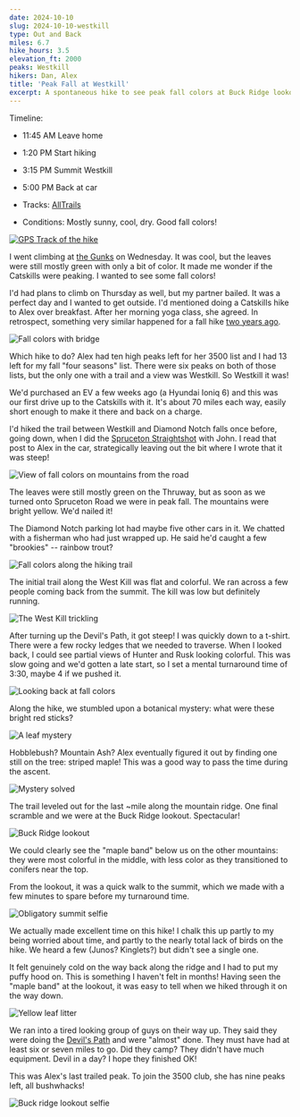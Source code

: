 ```yaml
---
date: 2024-10-10
slug: 2024-10-10-westkill
type: Out and Back
miles: 6.7
hike_hours: 3.5
elevation_ft: 2000
peaks: Westkill
hikers: Dan, Alex
title: 'Peak Fall at Westkill'
excerpt: A spontaneous hike to see peak fall colors at Buck Ridge lookout and Westkill
---
```


Timeline:

- 11:45 AM Leave home
- 1:20 PM Start hiking
- 3:15 PM Summit Westkill
- 5:00 PM Back at car

- Tracks: [AllTrails]
- Conditions: Mostly sunny, cool, dry. Good fall colors!

[![GPS Track of the hike]({{site.baseurl}}/assets/2024-10-10-westkill/track.png)]({{site.baseurl}}/map/?hike=2024-10-10-westkill)

I went climbing at [the Gunks] on Wednesday. It was cool, but the leaves were still mostly green with only a bit of color. It made me wonder if the Catskills were peaking. I wanted to see some fall colors!

I'd had plans to climb on Thursday as well, but my partner bailed. It was a perfect day and I wanted to get outside. I'd mentioned doing a Catskills hike to Alex over breakfast. After her morning yoga class, she agreed. In retrospect, something very similar happened for a fall hike [two years ago].

![Fall colors with bridge]({{site.baseurl}}/assets/2024-10-10-westkill/IMG_8202-fall-bridge.jpeg)

Which hike to do? Alex had ten high peaks left for her 3500 list and I had 13 left for my fall "four seasons" list. There were six peaks on both of those lists, but the only one with a trail and a view was Westkill. So Westkill it was!

We'd purchased an EV a few weeks ago (a Hyundai Ioniq 6) and this was our first drive up to the Catskills with it. It's about 70 miles each way, easily short enough to make it there and back on a charge.

I'd hiked the trail between Westkill and Diamond Notch falls once before, going down, when I did the [Spruceton Straightshot] with John. I read that post to Alex in the car, strategically leaving out the bit where I wrote that it was steep!

![View of fall colors on mountains from the road]({{site.baseurl}}/assets/2024-10-10-westkill/IMG_6209-view-from-road.jpeg)

The leaves were still mostly green on the Thruway, but as soon as we turned onto Spruceton Road we were in peak fall. The mountains were bright yellow. We'd nailed it!

The Diamond Notch parking lot had maybe five other cars in it. We chatted with a fisherman who had just wrapped up. He said he'd caught a few "brookies" -- rainbow trout?

![Fall colors along the hiking trail]({{site.baseurl}}/assets/2024-10-10-westkill/IMG_8182-hike-start-colors.jpeg)

The initial trail along the West Kill was flat and colorful. We ran across a few people coming back from the summit. The kill was low but definitely running.

![The West Kill trickling]({{site.baseurl}}/assets/2024-10-10-westkill/IMG_8183-west-kill-trickle.jpeg)

After turning up the Devil's Path, it got steep! I was quickly down to a t-shirt. There were a few rocky ledges that we needed to traverse. When I looked back, I could see partial views of Hunter and Rusk looking colorful. This was slow going and we'd gotten a late start, so I set a mental turnaround time of 3:30, maybe 4 if we pushed it.

![Looking back at fall colors]({{site.baseurl}}/assets/2024-10-10-westkill/IMG_8186-alex-view-back.jpeg)

Along the hike, we stumbled upon a botanical mystery: what were these bright red sticks?

![A leaf mystery]({{site.baseurl}}/assets/2024-10-10-westkill/IMG_8190-leaf-mystery.jpeg)

Hobblebush? Mountain Ash? Alex eventually figured it out by finding one still on the tree: striped maple! This was a good way to pass the time during the ascent.

![Mystery solved]({{site.baseurl}}/assets/2024-10-10-westkill/IMG_8189-leaf-mystery-solved.jpeg)

The trail leveled out for the last ~mile along the mountain ridge. One final scramble and we were at the Buck Ridge lookout. Spectacular!

![Buck Ridge lookout]({{site.baseurl}}/assets/2024-10-10-westkill/IMG_8193-buck-ridge.jpeg)

We could clearly see the "maple band" below us on the other mountains: they were most colorful in the middle, with less color as they transitioned to conifers near the top.

From the lookout, it was a quick walk to the summit, which we made with a few minutes to spare before my turnaround time.

![Obligatory summit selfie]({{site.baseurl}}/assets/2024-10-10-westkill/IMG_8198-summit-selfie.jpeg)

We actually made excellent time on this hike! I chalk this up partly to my being worried about time, and partly to the nearly total lack of birds on the hike. We heard a few (Junos? Kinglets?) but didn't see a single one.

It felt genuinely cold on the way back along the ridge and I had to put my puffy hood on. This is something I haven't felt in months! Having seen the "maple band" at the lookout, it was easy to tell when we hiked through it on the way down.

![Yellow leaf litter]({{site.baseurl}}/assets/2024-10-10-westkill/IMG_8191-yellow-leaf-litter.jpeg)

We ran into a tired looking group of guys on their way up. They said they were doing the [Devil's Path] and were "almost" done. They must have had at least six or seven miles to go. Did they camp? They didn't have much equipment. Devil in a day? I hope they finished OK!

This was Alex's last trailed peak. To join the 3500 club, she has nine peaks left, all bushwhacks!

![Buck ridge lookout selfie]({{site.baseurl}}/assets/2024-10-10-westkill/IMG_8197-buck-ridge-selfie.jpeg)

[AllTrails]: https://www.alltrails.com/explore/recording/afternoon-hike-at-west-kill-mountain-to-buck-ridge-lookout-29c0605
[two years ago]: https://www.danvk.org/catskills/2022/10/09/2022-10-09-plateau.html
[spruceton straightshot]: https://www.danvk.org/catskills/2023/04/15/2023-04-15-spruceton.html
[the Gunks]: https://www.mountainproject.com/area/105798167/the-gunks
[Devil's Path]: https://www.alltrails.com/ar/trail/us/new-york/devils-path-east-to-west--3
